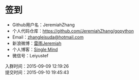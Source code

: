 # 签到 #

- Github用户名：JeremiahZhang
- 个人代码仓库：https://github.com/JeremiahZhang/gopython
- Email：zhangleisuda@hotmail.com
- 新浪微博：[雷雨Jeremiah](http://weibo.com/ZhangXiaowoStef)
- 个人博客：[Single Mind](http://jeremiahzhang.github.io/)
- 微信号：Leiyustef

入群时间：2015-09-09 12:19:26  
提交时间：2015-09-10 19:45:43

